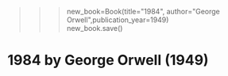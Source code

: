 >>> new_book=Book(title="1984", author="George Orwell",publication_year=1949)        
>>> new_book.save()
# 1984 by George Orwell (1949)
